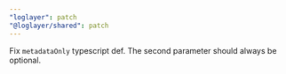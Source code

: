 ```yaml
---
"loglayer": patch
"@loglayer/shared": patch
---
```


Fix `metadataOnly` typescript def. The second parameter should always be optional.
